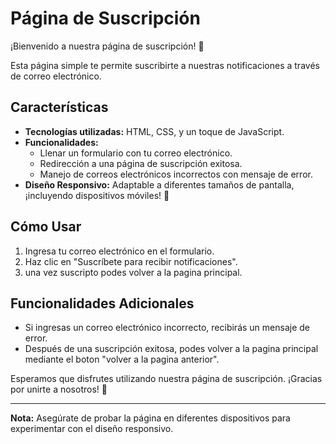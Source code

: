 # Página de Suscripción

¡Bienvenido a nuestra página de suscripción! 🚀

Esta página simple te permite suscribirte a nuestras notificaciones a través de correo electrónico.

## Características

- **Tecnologías utilizadas:** HTML, CSS, y un toque de JavaScript.
- **Funcionalidades:**
  - Llenar un formulario con tu correo electrónico.
  - Redirección a una página de suscripción exitosa.
  - Manejo de correos electrónicos incorrectos con mensaje de error.
- **Diseño Responsivo:** Adaptable a diferentes tamaños de pantalla, ¡incluyendo dispositivos móviles! 📱

## Cómo Usar

1. Ingresa tu correo electrónico en el formulario.
2. Haz clic en "Suscríbete para recibir notificaciones".
3. una vez suscripto podes volver a la pagina principal.

## Funcionalidades Adicionales

- Si ingresas un correo electrónico incorrecto, recibirás un mensaje de error.
- Después de una suscripción exitosa, podes volver a la pagina principal mediante el boton "volver a la pagina anterior".

Esperamos que disfrutes utilizando nuestra página de suscripción. ¡Gracias por unirte a nosotros! 🎉

---

**Nota:** Asegúrate de probar la página en diferentes dispositivos para experimentar con el diseño responsivo.

